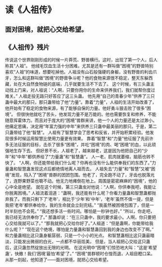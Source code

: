 # 读《人祖传》

## 面对困境，就把心交给希望。

## 《人祖传》残片

传说这个世界刚刚形成的时候一片莽荒、野兽横行。这时，出现了第一个人，后人称其“人祖”。
他绒毛饮血生活十分困难。尤其是还有一群叫做“困境”的野兽特别喜欢“人祖”的味道，想要吃掉他。人祖没有山石般强硬的身躯，没有野兽的利齿爪牙，怎么和这群叫做“困境”的野兽争斗呢？他的食物来源很不稳定，整天东躲西藏，处在大自然食物链的底端，几乎就要生活不下去了。
这个时候，有三头蛊主动找上门来，对人祖说：“人啊，只要你用你的生命来供养我们，我们就帮你度过难关。”
人祖走投无路只好答应了这三头蛊。
他先用“自己的青春少年”供养了三只蛊中最大的那只，那只蛊带给了他“力量”。靠着“力量”，人祖的生活开始改善了，他开始有了稳定的食物来源，有了能够自保的力量。他好勇斗狠击败了很多“困境”。
但很快他就吃了苦头，他发现力量不是万能的。他也需要恢复和修养，不能随意挥霍体力。而且对于庞大的“困境”兽群来讲，他一个人的力量还是太过渺小。
他痛定思痛，决定用“年富力强的中年”来供养三只蛊中最美丽的那只。于是，第二只蛊带给了他“智慧”。
人祖有了智慧学会了思考和反省，并开始积累经验。他发现很多时候运用智慧比使用力量更有效果。
靠着“智慧”和“力量”他征服了先前许多无法征服的目标，击杀了很多“困境”，并吃“困境”的肉、喝“困境”的血，以此顽强地生存下去。
但好景不长，人祖老了，越来越老，这是因为他把自己的“少年”和“中年”都供养给了“力量蛊”和“智慧蛊”。
人一老，肌肉就萎缩，脑筋也转不快了。
“人啊，你还能带给我们什么呢？你再也没有什么能供奉我们的东西了。”力量蛊和智慧蛊发现这点后都绝情地离人祖而去。
人祖失去“力量”和“智慧”又被“困境”发现，陷入了“困境”兽群的团团包围。他老了，完全跑不动了，牙齿也脱落光了，连野果野菜也嚼不动。他无力地瘫倒在地上。周围是密密麻麻的“困境”，他的心中全是绝望。
就在这个时候，第三只蛊虫对他说：“人啊，你供奉我吧，我能让你脱离困境。”
人祖流着泪道：“蛊啊，我还能有什么呢？你看力量蛊和智慧蛊都抛弃我了。而我只剩下了‘老年’，相比于‘少年’和‘中年’，‘老年’虽然不值一提，但是我把‘老年’都供奉给你，我的生命就会立刻完结。”
“我虽然被困境包围了，但是一时半刻也不会死。”
“我还想多活一些时间。哪怕是一秒钟也好。”
“所以，你走吧，我已经无法供奉你了。”
那蛊却说：“在三只蛊中，我的要求最小。人啊，你只要把心交给我就可以了。”
“那我就把心交给你好了。”人祖道：“但是蛊啊，你能带给我什么呢？”
“现在这个绝境，哪怕是力量蛊和智慧蛊回到我的身边也改变不了啊。”
和力量蛊相比这只蛊身躯孱弱，只是一个小小的光点。
和智慧蛊相比这只蛊最暗淡，只能发出微弱的白光，一点都不华丽炫美。
但是，当人祖把心交给这只蛊后，这只蛊忽然绽放出无限的光明。
在这光明中“困境”们惊恐地大叫：“这是‘希望蛊’，快撤！我们‘困境’最怕‘希望’了。”
“困境”兽群顿时仓惶而退，人祖目瞪口呆。
从那一刻起，他知道了——面对困境，就把心交给希望。


